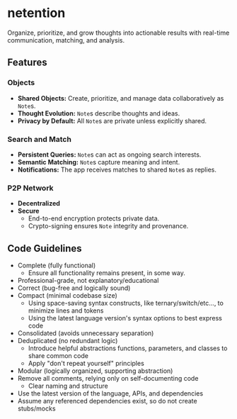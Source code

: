 # netention

Organize, prioritize, and grow thoughts into actionable results with real-time communication, matching, and analysis.

## Features

### Objects
- **Shared Objects:** Create, prioritize, and manage data collaboratively as `Note`s.
- **Thought Evolution:** `Note`s describe thoughts and ideas.
- **Privacy by Default:** All `Note`s are private unless explicitly shared.

### Search and Match
- **Persistent Queries:** `Note`s can act as ongoing search interests. 
- **Semantic Matching:** `Note`s capture meaning and intent. 
- **Notifications:** The app receives matches to shared `Note`s as replies. 

### P2P Network
- **Decentralized**
- **Secure**
  - End-to-end encryption protects private data. 
  - Crypto-signing ensures `Note` integrity and provenance.

## Code Guidelines
- Complete (fully functional)
  - Ensure all functionality remains present, in some way.
- Professional-grade, not explanatory/educational
- Correct (bug-free and logically sound)
- Compact (minimal codebase size)
    - Using space-saving syntax constructs, like ternary/switch/etc..., to minimize lines and tokens
    - Using the latest language version's syntax options to best express code
- Consolidated (avoids unnecessary separation)
- Deduplicated (no redundant logic)
    - Introduce helpful abstractions functions, parameters, and classes to share common code
    - Apply "don't repeat yourself" principles
- Modular (logically organized, supporting abstraction)
- Remove all comments, relying only on self-documenting code
    - Clear naming and structure
- Use the latest version of the language, APIs, and dependencies
- Assume any referenced dependencies exist, so do not create stubs/mocks